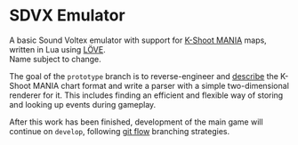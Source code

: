 # SDVX Emulator

A basic Sound Voltex emulator with support for [K-Shoot MANIA](http://kshoot.client.jp)
maps, written in Lua using [LÖVE](http://love2d.org).  
Name subject to change.

The goal of the `prototype` branch is to reverse-engineer and
[describe](KSHSPEC.md) the K-Shoot MANIA chart format and write a parser with a
simple two-dimensional renderer for it. This includes finding an efficient and
flexible way of storing and looking up events during gameplay.

After this work has been finished, development of the main game will continue on
`develop`, following [git flow](http://nvie.com/posts/a-successful-git-branching-model)
branching strategies.
